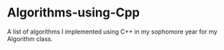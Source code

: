 # Algorithms-using-Cpp
A list of algorithms I implemented using C++ in my sophomore year for my Algorithm class.
